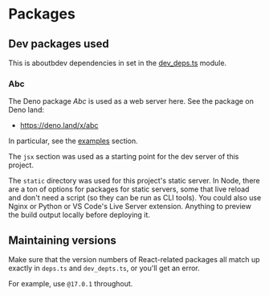 # Packages

## Dev packages used

This is aboutbdev dependencies in set in the [dev_deps.ts](/dev_deps.ts) module.

### Abc

The Deno package _Abc_ is used as a web server here. See the package on Deno land:

- https://deno.land/x/abc

In particular, see the [examples](https://deno.land/x/abc/examples) section.

The `jsx` section was used as a starting point for the dev server of this project.

The `static` directory was used for this project's static server. In Node, there are a ton of options for packages for static servers, some that live reload and don't need a script (so they can be run as CLI tools). You could also use Nginx or Python or VS Code's Live Server extension. Anything to preview the build output locally before deploying it.


## Maintaining versions

Make sure that the version numbers of React-related packages all match up exactly in `deps.ts` and `dev_depts.ts`, or you'll get an error.

For example, use `@17.0.1` throughout.
